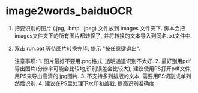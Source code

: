 # image2words_baiduOCR
1. 把要识别的图片 (.jpg, .bmp, .jpeg) 文件放到 images 文件夹下. 脚本会把 images文件夹下的所有图片都转换了, 并将转换的文本导入到同名.txt文件中.
2. 双击 run.bat 等待图片转换完毕, 提示 "按任意键退出".


	注意事项: 
		1. 图片最好不要用.png格式, 透明通道识别不太好. 
		2. 最好别用pdf导出图片(分辨率可能会比较地,识别误差会比较大), 建议使用PS打开pdf文件, 用PS来导出高清的.jpg图片.
		3. 不支持多列排版的文本, 需要用PS切割成单列然后识别.
		4. 建议在PS里处理下水印和盖戳, 提高识别准确度.
